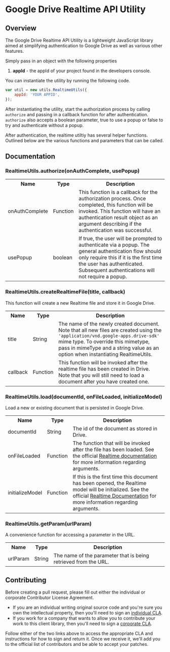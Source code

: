 # Google Drive Realtime API Utility

## Overview

The Google Drive Realtime API Utility is a lightweight JavaScript library aimed
at simplifying authentication to Google Drive as well as various other features.

Simply pass in an object with the following properties

1. **appId** - the appId of your project found in the developers console.

You can instantiate the utility by running the following code.

```javascript
var util = new utils.RealtimeUtils({
	appId: 'YOUR APPID',
});
```

After instantiating the utility, start the authorization process by calling
`authorize` and passing in a callback function for after authentication.
`authorize` also accepts a boolean parameter, true to use a popup or false to
try and authenticate without a popup.

After authentication, the realtime utiltiy has several helper functions.
Outlined below are the various functions and parameters that can be called.

## Documentation

### RealtimeUtils.authorize(onAuthComplete, usePopup)
<table>
  <tr>
    <th>Name</th>
    <th>Type</th>
    <th>Description</th>
  </tr>
  <tr>
    <td>onAuthComplete</td>
    <td>Function</td>
    <td>
      This function is a callback for the authorization process. Once completed,
      this function will be invoked. This function will have an authentication
      result object as an argument describing if the authentication was
      successful.
    </td>
  </tr>
  <tr>
    <td>usePopup</td>
    <td>boolean</td>
    <td>
      If true, the user will be prompted to authenticate via a popup. The
      general authentication flow should only require this if it is the first
      time the user has authenticated. Subsequent authentications will not
      require a popup.
    </td>
  </tr>
</table>

### RealtimeUtils.createRealtimeFile(title, callback)
This function will create a new Realtime file and store it in Google Drive.
<table>
  <tr>
    <th>Name</th>
    <th>Type</th>
    <th>Description</th>
  </tr>
  <tr>
    <td>title</td>
    <td>String</td>
    <td>
      The name of the newly created document. Note that all new files are
      created using the <code>'application/vnd.google-apps.drive-sdk'</code>
      mime type. To override this mimetype, pass in mimeType and a string value
      as an option when instantiating RealtimeUtils.
    </td>
  </tr>
  <tr>
    <td>callback</td>
    <td>Function</td>
    <td>
      This function will be invoked after the realtime file has been created in
      Drive. Note that you will still need to load a document after you have
      created one.
    </td>
  </tr>
</table>

### RealtimeUtils.load(documentId, onFileLoaded, initializeModel)
Load a new or existing document that is persisted in Google Drive.
<table>
  <tr>
    <th>Name</th>
    <th>Type</th>
    <th>Description</th>
  </tr>
  <tr>
    <td>documentId</td>
    <td>String</td>
    <td>
      The id of the document as stored in Drive.
    </td>
  </tr>
  <tr>
    <td>onFileLoaded</td>
    <td>Function</td>
    <td>
      The function that will be invoked after the file has been loaded. See the
      official <a href="https://devsite.googleplex.com/google-apps/realtime/reference/gapi.drive.realtime#.load">Realtime documentation</a>
      for more information regarding arguments.
    </td>
  </tr>
  <tr>
    <td>initializeModel</td>
    <td>Function</td>
    <td>
      If this is the first time this document has been opened, the Realtime
      model will be initialized. See the official <a href="https://devsite.googleplex.com/google-apps/realtime/reference/gapi.drive.realtime#.load">Realtime Documentation</a>
      for more information regarding arguments.
    </td>
  </tr>
</table>

### RealtimeUtils.getParam(urlParam)
A convenience function for accessing a parameter in the URL.
<table>
  <tr>
    <th>Name</th>
    <th>Type</th>
    <th>Description</th>
  </tr>
  <tr>
    <td>urlParam</td>
    <td>String</td>
    <td>
      The name of the parameter that is being retrieved from the URL.
    </td>
  </tr>
</table>


## Contributing

Before creating a pull request, please fill out either the individual or
corporate Contributor License Agreement.

* If you are an individual writing original source code and you're sure you
own the intellectual property, then you'll need to sign an
[individual CLA](http://code.google.com/legal/individual-cla-v1.0.html).
* If you work for a company that wants to allow you to contribute your work
to this client library, then you'll need to sign a
[corporate CLA](http://code.google.com/legal/corporate-cla-v1.0.html).

Follow either of the two links above to access the appropriate CLA and
instructions for how to sign and return it. Once we receive it, we'll add you
to the official list of contributors and be able to accept your patches.